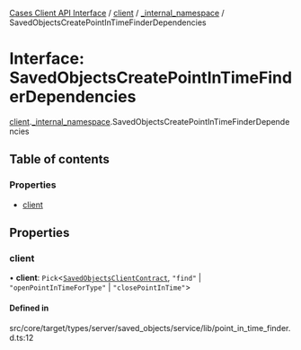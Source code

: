 [Cases Client API Interface](../README.md) / [client](../modules/client.md) / [\_internal\_namespace](../modules/client._internal_namespace.md) / SavedObjectsCreatePointInTimeFinderDependencies

# Interface: SavedObjectsCreatePointInTimeFinderDependencies

[client](../modules/client.md).[_internal_namespace](../modules/client._internal_namespace.md).SavedObjectsCreatePointInTimeFinderDependencies

## Table of contents

### Properties

- [client](client._internal_namespace.SavedObjectsCreatePointInTimeFinderDependencies.md#client)

## Properties

### client

• **client**: `Pick`<[`SavedObjectsClientContract`](../modules/client._internal_namespace.md#savedobjectsclientcontract), ``"find"`` \| ``"openPointInTimeForType"`` \| ``"closePointInTime"``\>

#### Defined in

src/core/target/types/server/saved_objects/service/lib/point_in_time_finder.d.ts:12
